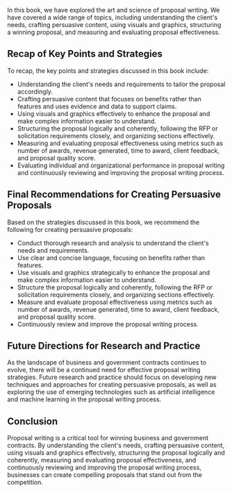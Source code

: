 
In this book, we have explored the art and science of proposal writing. We have covered a wide range of topics, including understanding the client's needs, crafting persuasive content, using visuals and graphics, structuring a winning proposal, and measuring and evaluating proposal effectiveness.

Recap of Key Points and Strategies
----------------------------------

To recap, the key points and strategies discussed in this book include:

* Understanding the client's needs and requirements to tailor the proposal accordingly.
* Crafting persuasive content that focuses on benefits rather than features and uses evidence and data to support claims.
* Using visuals and graphics effectively to enhance the proposal and make complex information easier to understand.
* Structuring the proposal logically and coherently, following the RFP or solicitation requirements closely, and organizing sections effectively.
* Measuring and evaluating proposal effectiveness using metrics such as number of awards, revenue generated, time to award, client feedback, and proposal quality score.
* Evaluating individual and organizational performance in proposal writing and continuously reviewing and improving the proposal writing process.

Final Recommendations for Creating Persuasive Proposals
-------------------------------------------------------

Based on the strategies discussed in this book, we recommend the following for creating persuasive proposals:

* Conduct thorough research and analysis to understand the client's needs and requirements.
* Use clear and concise language, focusing on benefits rather than features.
* Use visuals and graphics strategically to enhance the proposal and make complex information easier to understand.
* Structure the proposal logically and coherently, following the RFP or solicitation requirements closely, and organizing sections effectively.
* Measure and evaluate proposal effectiveness using metrics such as number of awards, revenue generated, time to award, client feedback, and proposal quality score.
* Continuously review and improve the proposal writing process.

Future Directions for Research and Practice
-------------------------------------------

As the landscape of business and government contracts continues to evolve, there will be a continued need for effective proposal writing strategies. Future research and practice should focus on developing new techniques and approaches for creating persuasive proposals, as well as exploring the use of emerging technologies such as artificial intelligence and machine learning in the proposal writing process.

Conclusion
----------

Proposal writing is a critical tool for winning business and government contracts. By understanding the client's needs, crafting persuasive content, using visuals and graphics effectively, structuring the proposal logically and coherently, measuring and evaluating proposal effectiveness, and continuously reviewing and improving the proposal writing process, businesses can create compelling proposals that stand out from the competition.